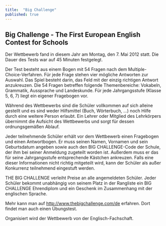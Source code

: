 ```yaml
---
title:  "Big Challenge"
published: true
---
```


## Big Challenge - The First European English Contest for Schools

Der Wettbewerb fand in diesem Jahr am Montag, den 7. Mai 2012 statt. Die Dauer des Tests war auf 45 Minuten festgelegt. 

Der Test besteht aus einem Bogen mit 54 Fragen nach dem Multiple-Choice-Verfahren. Für jede Frage stehen vier mögliche Antworten zur Auswahl. Das Spiel besteht darin, das Feld mit der einzig richtigen Antwort anzukreuzen. Die 54 Fragen betreffen folgende Themenbereiche: Vokabeln, Grammatik, Aussprache und Landeskunde. Für jede Jahrgangsstufe (Klasse 5, 6, 7) liegt ein eigener Fragebogen vor.

Während des Wettbewerbs sind die Schüler vollkommen auf sich alleine gestellt und es sind weder Hilfsmittel (Buch, Wörterbuch, ...) noch Hilfe durch eine weitere Person erlaubt. Ein Lehrer oder Mitglied des Lehrkörpers übernimmt die Aufsicht des Wettbewerbs und sorgt für dessen ordnungsgemäßen Ablauf.

Jeder teilnehmende Schüler erhält vor dem Wettbewerb einen Fragebogen und einen Antwortbogen. Er muss seinen Namen, Vornamen und sein Geburtsdatum angeben sowie auch den BIG CHALLENGE-Code der Schule, der ihm bei seiner Anmeldung zugeteilt worden ist. Außerdem muss er das für seine Jahrgangsstufe entsprechende Kästchen ankreuzen. Falls eine dieser Informationen nicht richtig mitgeteilt wird, kann der Schüler als außer Konkurrenz teilnehmend eingestuft werden.

THE BIG CHALLENGE verleiht Preise an alle angemeldeten Schüler. Jeder Schüler bekommt unabhängig von seinem Platz in der Rangliste ein BIG CHALLENGE Ehrendiplom und ein Geschenk im Zusammenhang mit der englischen Sprache.

Mehr kann man auf http://www.thebigchallenge.com/de erfahren. Dort findet man auch einen Übungstest.

Organisiert wird der Wettbewerb von der Englisch-Fachschaft.
